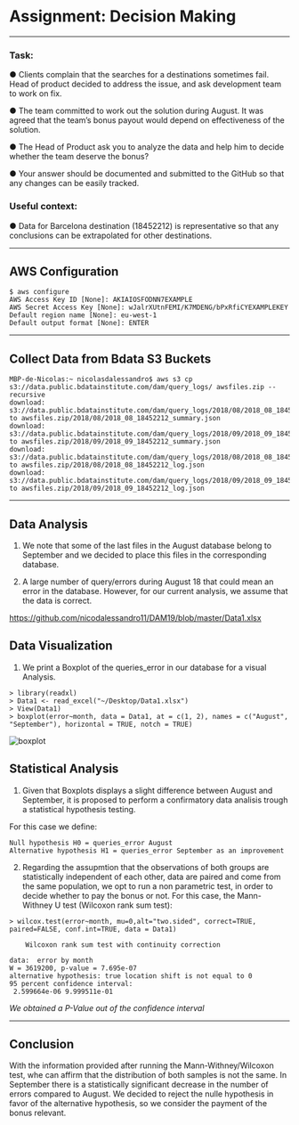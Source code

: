 # Assignment: Decision Making
___
### Task:    

● Clients complain that the searches for a destinations sometimes fail. Head of product decided to address
the issue, and ask development team to work on fix.

● The team committed to work out the solution during August. It was agreed that the team’s bonus payout
would depend on effectiveness of the solution.

● The Head of Product ask you to analyze the data and help him to decide whether the team deserve
the bonus?

● Your answer should be documented and submitted to the GitHub so that any changes can be easily
tracked.

### Useful context:

● Data for Barcelona destination (18452212) is representative so that any conclusions can be extrapolated
for other destinations.

___

## AWS Configuration
````
$ aws configure
AWS Access Key ID [None]: AKIAIOSFODNN7EXAMPLE
AWS Secret Access Key [None]: wJalrXUtnFEMI/K7MDENG/bPxRfiCYEXAMPLEKEY
Default region name [None]: eu-west-1
Default output format [None]: ENTER
````
___

## Collect Data from Bdata S3 Buckets
```
MBP-de-Nicolas:~ nicolasdalessandro$ aws s3 cp s3://data.public.bdatainstitute.com/dam/query_logs/ awsfiles.zip --recursive
download: s3://data.public.bdatainstitute.com/dam/query_logs/2018/08/2018_08_18452212_summary.json to awsfiles.zip/2018/08/2018_08_18452212_summary.json
download: s3://data.public.bdatainstitute.com/dam/query_logs/2018/09/2018_09_18452212_summary.json to awsfiles.zip/2018/09/2018_09_18452212_summary.json
download: s3://data.public.bdatainstitute.com/dam/query_logs/2018/08/2018_08_18452212_log.json to awsfiles.zip/2018/08/2018_08_18452212_log.json
download: s3://data.public.bdatainstitute.com/dam/query_logs/2018/09/2018_09_18452212_log.json to awsfiles.zip/2018/09/2018_09_18452212_log.json
```
___

## Data Analysis

1. We note that some of the last files in the August database belong to September and we decided to place this files in the corresponding database.

2. A large number of query/errors during August 18 that could mean an error in the database. However, for our current analysis, we assume that the data is correct.		

https://github.com/nicodalessandro11/DAM19/blob/master/Data1.xlsx

## Data Visualization

1. We print a Boxplot of the queries_error in our database for a visual Analysis.

````
> library(readxl)
> Data1 <- read_excel("~/Desktop/Data1.xlsx")
> View(Data1)
> boxplot(error~month, data = Data1, at = c(1, 2), names = c("August", "September"), horizontal = TRUE, notch = TRUE)
````

![boxplot](https://github.com/nicodalessandro11/DAM19/blob/master/Rplot.png)


## Statistical Analysis

1. Given that Boxplots displays a slight difference between August and September, it is proposed to perform a confirmatory data analisis trough a statistical hypothesis testing.

For this case we define: 

	Null hypothesis H0 = queries_error August
	Alternative hypothesis H1 = queries_error September as an improvement

2. Regarding the assupmtion that the observations of both groups are statistically independent of each other, data are paired and come from the same population, we opt to run a non parametric test, in order to decide whether to pay the bonus or not. For this case, the Mann-Withney U test (Wilcoxon rank sum test):

````
> wilcox.test(error~month, mu=0,alt="two.sided", correct=TRUE, paired=FALSE, conf.int=TRUE, data = Data1)

	Wilcoxon rank sum test with continuity correction

data:  error by month
W = 3619200, p-value = 7.695e-07
alternative hypothesis: true location shift is not equal to 0
95 percent confidence interval:
 2.599664e-06 9.999511e-01
````

*We obtained a P-Value out of the confidence interval*

___

## Conclusion

With the information provided after running the Mann-Withney/Wilcoxon test, whe can affirm that the distribution of both samples is not the same. In September there is a statistically significant decrease in the number of errors compared to August. We decided to reject the nulle hypothesis in favor of the alternative hypothesis, so we consider the payment of the bonus relevant.	
						
						
						
						
						



